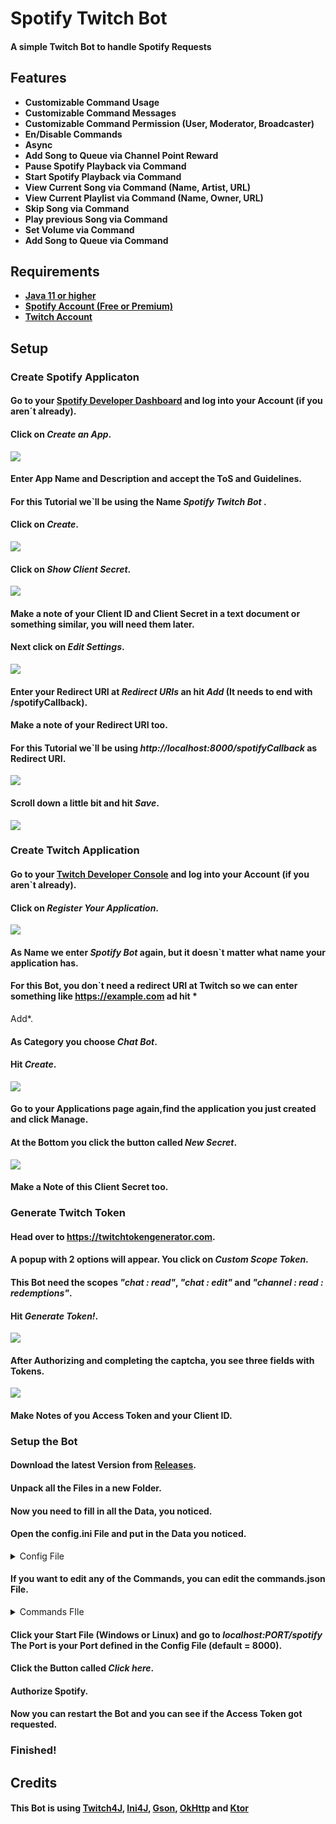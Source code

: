 # Spotify Twitch Bot

#### A simple Twitch Bot to handle Spotify Requests

## Features

- **Customizable Command Usage**
- **Customizable Command Messages**
- **Customizable Command Permission (User, Moderator, Broadcaster)**
- **En/Disable Commands**
- **Async**
- **Add Song to Queue via Channel Point Reward**
- **Pause Spotify Playback via Command**
- **Start Spotify Playback via Command**
- **View Current Song via Command (Name, Artist, URL)**
- **View Current Playlist via Command (Name, Owner, URL)**
- **Skip Song via Command**
- **Play previous Song via Command**
- **Set Volume via Command**
- **Add Song to Queue via Command**

## Requirements

- [**Java 11 or higher**](https://adoptopenjdk.net/)
- [**Spotify Account (Free or Premium)**](https://www.spotify.com/)
- [**Twitch Account**](https://twitch.tv)

## Setup

### Create Spotify Applicaton

#### Go to your [Spotify Developer Dashboard](https://developer.spotify.com/dashboard/) and log into your Account (if you aren´t already).

#### Click on ***Create an App***.

![](https://i.imgur.com/zUQpKiql.png)

#### Enter App Name and Description and accept the ToS and Guidelines.

#### For this Tutorial we`ll be using the Name *Spotify Twitch Bot* .

#### Click on *Create*.

![](https://i.imgur.com/fBNcfQ5m.png)

#### Click on *Show Client Secret*.

![](https://i.imgur.com/Yk78w0Hm.png)

#### Make a note of your Client ID and Client Secret in a text document or something similar, you will need them later.

#### Next click on *Edit Settings*.

![](https://i.imgur.com/H1GXyEWm.png)

#### Enter your Redirect URI at *Redirect URIs* an hit *Add*  **(It needs to end with /spotifyCallback)**.

#### Make a note of your Redirect URI too.

#### For this Tutorial we`ll be using *http://localhost:8000/spotifyCallback* as Redirect URI.

![](https://i.imgur.com/3NwVShyl.png)

#### Scroll down a little bit and hit *Save*.

![](https://i.imgur.com/wAM3oR1m.png)

### Create Twitch Application

#### Go to your [Twitch Developer Console](https://dev.twitch.tv/console/apps) and log into your Account (if you aren`t already).

#### Click on *Register Your Application*.

![](https://i.imgur.com/ZlRtF1kh.png)

#### As Name we enter *Spotify Bot* again, but it doesn`t matter what name your application has.

#### For this Bot, you don`t need a redirect URI at Twitch so we can enter something like https://example.com ad hit *
Add*.

#### As Category you choose *Chat Bot*.

#### Hit *Create*.

![](https://i.imgur.com/6VwKVcZl.png)

#### Go to your Applications page again,find the application you just created and click Manage.

#### At the Bottom you click the button called *New Secret*.

![](https://i.imgur.com/cItm1S0l.png)

#### Make a Note of this Client Secret too.

### Generate Twitch Token

#### Head over to https://twitchtokengenerator.com.

#### A popup with 2 options will appear. You click on *Custom Scope Token*.

#### This Bot need the scopes *"chat : read"*, *"chat : edit"* and *"channel : read : redemptions"*.

#### Hit *Generate Token!*.

![](https://i.imgur.com/7cUbSHk.png)

#### After Authorizing and completing the captcha, you see three fields with Tokens.

![](https://i.imgur.com/ZipRKBL.png)

#### Make Notes of you Access Token and your Client ID.

### Setup the Bot

#### Download the latest Version from [Releases](https://github.com/DQMME/spotifytwitchbot/releases/).

#### Unpack all the Files in a new Folder.

#### Now you need to fill in all the Data, you noticed.

#### Open the config.ini File and put in the Data you noticed.

<details>
  <summary>Config File</summary>

   ```ini
   [Spotify]
   CLIENT_ID = YOUR_SPOTIFY_CLIENT_ID
   CLIENT_SECRET = YOUR_SPOTIFY_CLIENT_SECRET
   REDIRECT_URI = YOUR_SPOTIFY_REDIRECT_URI

   [Webserver]
   PORT = 8000

   [Twitch]
   CLIENT_ID = YOUR_TWITCH_CLIENT_ID
   CLIENT_SECRET = YOUR_TWITCH_CLIENT_SECRET
   ACCESS_TOKEN = YOUR_TWITCH_ACCESS_TOKEN
   CHANNEL_NAME = YOUR_TWITCH_CHANNEL_NAME

   [Reward]
   ENABLE_REWARD_SONG_REQUEST = true
   REWARD_NAME = YOUR_SONG_REQUEST_REWARD_NAME
   ```
</details>

#### If you want to edit any of the Commands, you can edit the commands.json File.

<details>
  <summary>Commands FIle</summary>

   ```json
   {
  "pause": {
    "usage": "!pause",
    "enabled": true,
    "permission": "MODERATOR"
  },
  "playlist": {
    "usage": "!playlist",
    "enabled": true,
    "permission": "EVERYONE"
  },
  "previous": {
    "usage": "!previous",
    "enabled": true,
    "permission": "MODERATOR"
  },
  "queue": {
    "usage": "!queue",
    "enabled": true,
    "permission": "MODERATOR"
  },
  "skip": {
    "usage": "!skip",
    "enabled": true,
    "permission": "MODERATOR"
  },
  "song": {
    "usage": "!song",
    "enabled": true,
    "permission": "EVERYONE"
  },
  "start": {
    "usage": "!start",
    "enabled": true,
    "permission": "MODERATOR"
  },
  "volume": {
    "usage": "!volume",
    "enabled": true,
    "permission": "MODERATOR"
  }
}
   ```
</details>

#### Click your Start File (Windows or Linux) and go to *localhost:PORT/spotify* The Port is your Port defined in the Config File (default = 8000).
#### Click the Button called *Click here*.
#### Authorize Spotify.
#### Now you can restart the Bot and you can see if the Access Token got requested.
### Finished!

## Credits
#### This Bot is using [Twitch4J](https://github.com/twitch4j/twitch4j), [Ini4J](https://mvnrepository.com/artifact/org.ini4j/ini4j), [Gson](https://github.com/google/gson), [OkHttp](https://mvnrepository.com/artifact/com.squareup.okhttp3/okhttp) and [Ktor](https://ktor.io/)
